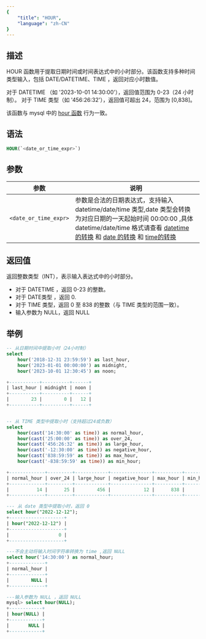 ```yaml
---
{
    "title": "HOUR",
    "language": "zh-CN"
}
---
```


## 描述

HOUR 函数用于提取日期时间或时间表达式中的小时部分。该函数支持多种时间类型输入，包括  DATE/DATETIME、TIME ，返回对应小时数值。

对于 DATETIME （如 '2023-10-01 14:30:00'），返回值范围为 0-23（24 小时制）。
对于 TIME 类型（如 '456:26:32'），返回值可超出 24，范围为 [0,838]。

该函数与 mysql 中的 [hour 函数](https://dev.mysql.com/doc/refman/8.4/en/date-and-time-functions.html#function_hour) 行为一致。

## 语法

```sql
HOUR(`<date_or_time_expr>`)
```

## 参数

| 参数 | 说明 |
| -- | -- |
| `<date_or_time_expr>` | 参数是合法的日期表达式，支持输入 datetime/date/time 类型,date 类型会转换为对应日期的一天起始时间 00:00:00 ,具体 datetime/date/time 格式请查看  [datetime 的转换](../../../../../current/sql-manual/basic-element/sql-data-types/conversion/datetime-conversion) 和 [date 的转换](../../../../../current/sql-manual/basic-element/sql-data-types/conversion/date-conversion) 和 [time的转换](../../../../../current/sql-manual/basic-element/sql-data-types/conversion/time-conversion) |

## 返回值

返回整数类型（INT），表示输入表达式中的小时部分。
- 对于 DATETIME ，返回 0-23 的整数。
- 对于 DATE类型 ，返回 0.
- 对于 TIME 类型，返回 0 至 838 的整数（与 TIME 类型的范围一致）。
- 输入参数为 NULL，返回 NULL

## 举例

```sql
-- 从日期时间中提取小时（24小时制）
select 
    hour('2018-12-31 23:59:59') as last_hour,
    hour('2023-01-01 00:00:00') as midnight,   
    hour('2023-10-01 12:30:45') as noon;     

+-----------+----------+------+
| last_hour | midnight | noon |
+-----------+----------+------+
|        23 |        0 |   12 |
+-----------+----------+------+


-- 从 TIME 类型中提取小时（支持超过24或负数）
select 
    hour(cast('14:30:00' as time)) as normal_hour,     
    hour(cast('25:00:00' as time)) as over_24,
    hour(cast('456:26:32' as time)) as large_hour,     
    hour(cast('-12:30:00' as time)) as negative_hour, 
    hour(cast('838:59:59' as time)) as max_hour,    
    hour(cast('-838:59:59' as time)) as min_hour;    

+-------------+---------+------------+---------------+----------+----------+
| normal_hour | over_24 | large_hour | negative_hour | max_hour | min_hour |
+-------------+---------+------------+---------------+----------+----------+
|          14 |      25 |        456 |            12 |      838 |      838 |
+-------------+---------+------------+---------------+----------+----------+

--- 从 date 类型中提取小时，返回 0
select hour("2022-12-12");
+--------------------+
| hour("2022-12-12") |
+--------------------+
|                  0 |
+--------------------+

---不会主动将输入时间字符串转换为 time ,返回 NULL
select hour('14:30:00') as normal_hour;
+-------------+
| normal_hour |
+-------------+
|        NULL |
+-------------+

---输入参数为 NULL ，返回 NULL
mysql> select hour(NULL);
+------------+
| hour(NULL) |
+------------+
|       NULL |
+------------+
```

